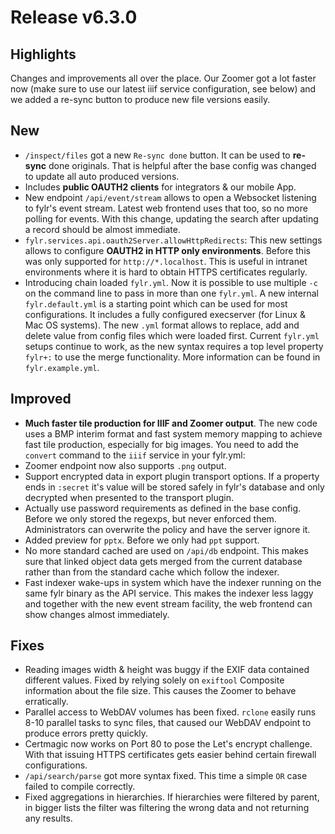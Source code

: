# Release v6.3.0

## Highlights

Changes and improvements all over the place. Our Zoomer got a lot faster now (make sure to use our latest iiif service configuration, see below) and we added a re-sync button to produce new file versions easily.

## New

* `/inspect/files` got a new `Re-sync done` button. It can be used to **re-sync** done originals. That is helpful after the base config was changed to update all auto produced versions.
* Includes **public OAUTH2 clients** for integrators & our mobile App.
* New endpoint `/api/event/stream` allows to open a Websocket listening to fylr's event stream. Latest web frontend uses that too, so no more polling for events. With this change, updating the search after updating a record should be almost immediate.
* `fylr.services.api.oauth2Server.allowHttpRedirects`: This new settings allows to configure **OAUTH2 in HTTP only environments**. Before this was only supported for `http://*.localhost`. This is useful in intranet environments where it is hard to obtain HTTPS certificates regularly.
* Introducing chain loaded `fylr.yml`. Now it is possible to use multiple `-c` on the command line to pass in more than one `fylr.yml`. A new internal `fylr.default.yml` is a starting point which can be used for most configurations. It includes a fully configured execserver (for Linux & Mac OS systems). The new `.yml` format allows to replace, add and delete value from config files which were loaded first. Current `fylr.yml` setups continue to work, as the new syntax requires a top level property `fylr+:` to use the merge functionality. More information can be found in `fylr.example.yml`.

## Improved

* **Much faster tile production for IIIF and Zoomer output**. The new code uses a BMP interim format and fast system memory mapping to achieve fast tile production, especially for big images. You need to add the `convert` command to the `iiif` service in your fylr.yml:
* Zoomer endpoint now also supports `.png` output.
* Support encrypted data in export plugin transport options. If a property ends in `:secret` it's value will be stored safely in fylr's database and only decrypted when presented to the transport plugin.
* Actually use password requirements as defined in the base config. Before we only stored the regexps, but never enforced them. Administrators can overwrite the policy and have the server ignore it.
* Added preview for `pptx`. Before we only had `ppt` support.
* No more standard cached are used on `/api/db` endpoint. This makes sure that linked object data gets merged from the current database rather than from the standard cache which follow the indexer.
* Fast indexer wake-ups in system which have the indexer running on the same fylr binary as the API service. This makes the indexer less laggy and together with the new event stream facility, the web frontend can show changes almost immediately.

## Fixes

* Reading images width & height was buggy if the EXIF data contained different values. Fixed by relying solely on `exiftool` Composite information about the file size. This causes the Zoomer to behave erratically.
* Parallel access to WebDAV volumes has been fixed. `rclone` easily runs 8-10 parallel tasks to sync files, that caused our WebDAV endpoint to produce errors pretty quickly.
* Certmagic now works on Port 80 to pose the Let's encrypt challenge. With that issuing HTTPS certificates gets easier behind certain firewall configurations.
* `/api/search/parse` got more syntax fixed. This time a simple `OR` case failed to compile correctly.
* Fixed aggregations in hierarchies. If hierarchies were filtered by parent, in bigger lists the filter was filtering the wrong data and not returning any results.
